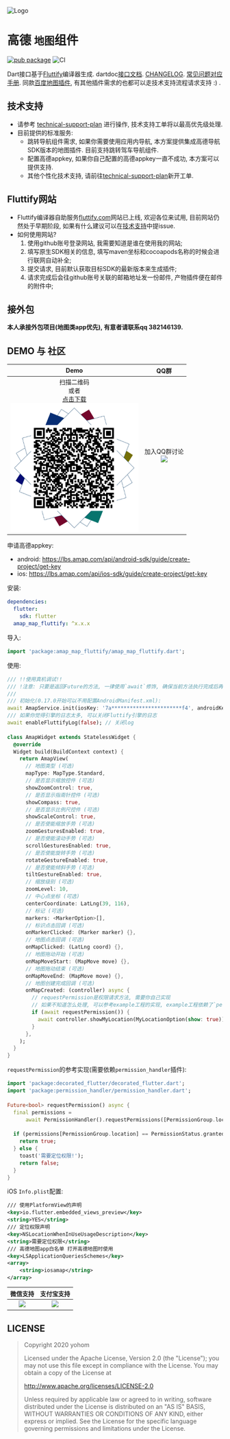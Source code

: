 ![Logo](https://github.com/fluttify-project/fluttify-core-example/blob/develop/other/Logo-Landscape.png?raw=true)

# 高德 `地图`组件

[![pub package](https://img.shields.io/pub/v/amap_map_fluttify.svg)](https://pub.Flutter-io.cn/packages/amap_map_fluttify)
![CI](https://github.com/fluttify-project/amap_map_fluttify/workflows/CI/badge.svg)

Dart接口基于[Fluttify](https://github.com/yohom/fluttify-core-example)编译器生成. dartdoc[接口文档](https://pub.flutter-io.cn/documentation/amap_map_fluttify/latest/). [CHANGELOG](https://github.com/fluttify-project/amap_map_fluttify/blob/master/CHANGELOG.md). [常见问题对应手册](https://github.com/fluttify-project/amap_map_fluttify/blob/master/Troubleshooting.md).
同款[百度地图插件](https://github.com/fluttify-project/bmap_map_fluttify), 有其他插件需求的也都可以走技术支持流程请求支持 :) .

## 技术支持
- 请参考 [technical-support-plan](https://github.com/fluttify-project/technical-support-plan) 进行操作, 技术支持工单将以最高优先级处理.
- 目前提供的标准服务:
  - 跳转导航组件需求, 如果你需要使用应用内导航, 本方案提供集成高德导航SDK版本的地图插件. 目前支持跳转驾车导航组件.
  - 配置高德appkey, 如果你自己配置的高德appkey一直不成功, 本方案可以提供支持.
  - 其他个性化技术支持, 请前往[technical-support-plan](https://github.com/fluttify-project/technical-support-plan)新开工单.

## Fluttify网站
- Fluttify编译器自助服务[fluttify.com](http://fluttify.com/#/)网站已上线, 欢迎各位来试用, 目前网站仍然处于早期阶段, 如果有什么建议可以在[技术支持](https://github.com/fluttify-project/technical-support-plan/issues/new?assignees=yohom&labels=&template=------.md&title=)中提issue.
- 如何使用网站?
  1. 使用github账号登录网站, 我需要知道是谁在使用我的网站;
  2. 填写原生SDK相关的信息, 填写maven坐标和cocoapods名称的时候会进行联网自动补全;
  3. 提交请求, 目前默认获取目标SDK的最新版本来生成插件;
  4. 请求完成后会往github账号关联的邮箱地址发一份邮件, 产物插件便在邮件的附件中; 

## 接外包
**本人承接外包项目(地图类app优先), 有意者请联系qq 382146139.**

## DEMO 与 社区

| Demo | QQ群 |
| :----------: | :----------: |
| 扫描二维码 <br> 或者 <br> [点击下载](https://github.com/fluttify-project/amap_map_fluttify/blob/master/example/build/app/outputs/apk/release/app-release.apk?raw=true) </br> <img src="assets/amap_map_fluttify_apk.png" height="300"> | 加入QQ群讨论 <br/> <img src="https://github.com/fluttify-project/fluttify-core-example/blob/develop/other/QQ%E7%BE%A4.png?raw=true" height="300"> |

申请高德appkey:
- android: https://lbs.amap.com/api/android-sdk/guide/create-project/get-key
- ios: https://lbs.amap.com/api/ios-sdk/guide/create-project/get-key

安装: 
```yaml
dependencies:
  flutter:
    sdk: flutter
  amap_map_fluttify: ^x.x.x
```

导入:
```dart
import 'package:amap_map_fluttify/amap_map_fluttify.dart';
```

使用:
```dart 
/// !!使用真机调试!!
/// !注意: 只要是返回Future的方法, 一律使用`await`修饰, 确保当前方法执行完成后再执行下一行, 在不能使用`await`修饰的环境下, 在`then`方法中执行下一步.
/// 
/// 初始化(0.17.0开始可以不用配置AndroidManifest.xml):
await AmapService.init(iosKey: '7a***********************f4', androidKey: '7c***********************fa');
/// 如果你觉得引擎的日志太多, 可以关闭Fluttify引擎的日志
await enableFluttifyLog(false); // 关闭log

class AmapWidget extends StatelessWidget {
  @override
  Widget build(BuildContext context) {
    return AmapView(
      // 地图类型 (可选)
      mapType: MapType.Standard,
      // 是否显示缩放控件 (可选)
      showZoomControl: true,
      // 是否显示指南针控件 (可选)
      showCompass: true,
      // 是否显示比例尺控件 (可选)
      showScaleControl: true,
      // 是否使能缩放手势 (可选)
      zoomGesturesEnabled: true,
      // 是否使能滚动手势 (可选)
      scrollGesturesEnabled: true,
      // 是否使能旋转手势 (可选)
      rotateGestureEnabled: true,
      // 是否使能倾斜手势 (可选)
      tiltGestureEnabled: true,
      // 缩放级别 (可选)
      zoomLevel: 10, 
      // 中心点坐标 (可选)
      centerCoordinate: LatLng(39, 116),
      // 标记 (可选)
      markers: <MarkerOption>[], 
      // 标识点击回调 (可选)
      onMarkerClicked: (Marker marker) {},
      // 地图点击回调 (可选)
      onMapClicked: (LatLng coord) {},
      // 地图拖动开始 (可选)
      onMapMoveStart: (MapMove move) {},
      // 地图拖动结束 (可选)
      onMapMoveEnd: (MapMove move) {},
      // 地图创建完成回调 (可选)
      onMapCreated: (controller) async {
        // requestPermission是权限请求方法, 需要你自己实现 
        // 如果不知道怎么处理, 可以参考example工程的实现, example工程依赖了`permission_handler`插件.
        if (await requestPermission()) {
          await controller.showMyLocation(MyLocationOption(show: true));
        }
      },
    );
  }
}
```

`requestPermission`的参考实现(需要依赖`permission_handler`插件): 
```dart
import 'package:decorated_flutter/decorated_flutter.dart';
import 'package:permission_handler/permission_handler.dart';

Future<bool> requestPermission() async {
  final permissions =
      await PermissionHandler().requestPermissions([PermissionGroup.location]);

  if (permissions[PermissionGroup.location] == PermissionStatus.granted) {
    return true;
  } else {
    toast('需要定位权限!');
    return false;
  }
}
```

iOS `Info.plist`配置:
```xml
/// 使用PlatformView的声明
<key>io.flutter.embedded_views_preview</key>
<string>YES</string>
/// 定位权限声明
<key>NSLocationWhenInUseUsageDescription</key>
<string>需要定位权限</string>
/// 高德地图app白名单 打开高德地图时使用
<key>LSApplicationQueriesSchemes</key>
<array>
	<string>iosamap</string>
</array>
```

| 微信支持 | 支付宝支持 |
| :----------: | :----------: |
| <img src="https://github.com/fluttify-project/fluttify-core-example/blob/develop/other/WechatIMG111.jpeg?raw=true" height="300"> | <img src="https://github.com/fluttify-project/fluttify-core-example/blob/develop/other/1557492318.jpg?raw=true" height="300"> |

## LICENSE
> Copyright 2020 yohom
>   
> Licensed under the Apache License, Version 2.0 (the "License");
  you may not use this file except in compliance with the License.
  You may obtain a copy of the License at
>
>    http://www.apache.org/licenses/LICENSE-2.0
> 
>  Unless required by applicable law or agreed to in writing, software
>  distributed under the License is distributed on an "AS IS" BASIS,
>  WITHOUT WARRANTIES OR CONDITIONS OF ANY KIND, either express or implied.
>  See the License for the specific language governing permissions and
>  limitations under the License.